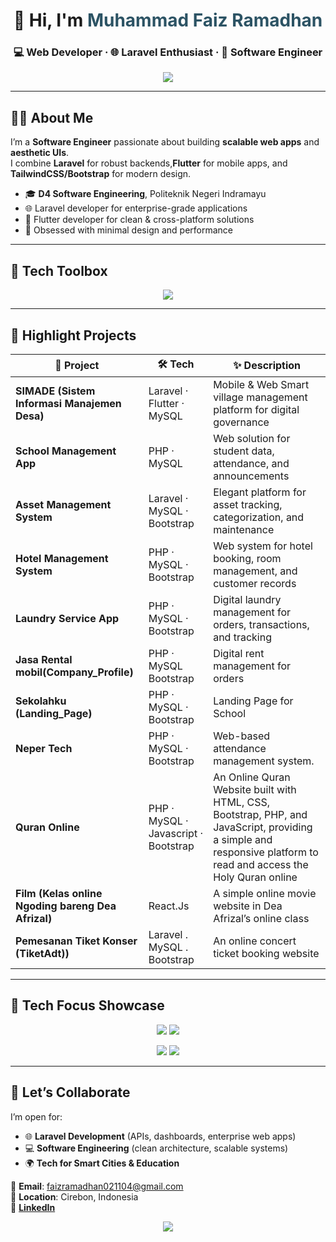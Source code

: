 <!-- GitHub Profile README - FAIZ -->

<h1 align="center">👋 Hi, I'm <span style="color:#2C5364">Muhammad Faiz Ramadhan</span></h1>
<h3 align="center">💻 Web Developer · 🌐 Laravel Enthusiast · 🎨 Software Engineer</h3>

<p align="center">
  <img src="https://readme-typing-svg.herokuapp.com?font=Fira+Code&size=22&pause=1000&center=true&vCenter=true&width=600&lines=Crafting+Elegant+Solutions;Fullstack+Developer+%7C+Laravel+%26+Flutter;React+for+Modern+Web+Apps;Turning+Ideas+into+Impactful+Software" />
</p>

---

## 👨‍💼 About Me  

I’m a **Software Engineer** passionate about building **scalable web apps** and **aesthetic UIs**.  
I combine **Laravel** for robust backends,**Flutter** for mobile apps, and **TailwindCSS/Bootstrap** for modern design.  

- 🎓 **D4 Software Engineering**, Politeknik Negeri Indramayu  
- 🌐 Laravel developer for enterprise-grade applications  
- 📱 Flutter developer for clean & cross-platform solutions  
- 🎨 Obsessed with minimal design and performance  

---

## 🧰 Tech Toolbox  

<p align="center">
  <img src="https://skillicons.dev/icons?i=laravel,php,mysql,bootstrap,tailwind,flutter,dart,firebase,git,github,vscode,figma&theme=dark&perline=7" />
</p>

---

## 🚀 Highlight Projects  

| 🚩 Project | 🛠️ Tech | ✨ Description |
|------------|----------|----------------|
| **SIMADE (Sistem Informasi Manajemen Desa)** | Laravel · Flutter · MySQL | Mobile & Web Smart village management platform for digital governance |
| **School Management App** | PHP · MySQL | Web solution for student data, attendance, and announcements |
| **Asset Management System** | Laravel · MySQL · Bootstrap | Elegant platform for asset tracking, categorization, and maintenance |
| **Hotel Management System** | PHP · MySQL · Bootstrap | Web system for hotel booking, room management, and customer records |
| **Laundry Service App** | PHP · MySQL · Bootstrap | Digital laundry management for orders, transactions, and tracking |
| **Jasa Rental mobil(Company_Profile)** | PHP · MySQL Bootstrap  | Digital rent management for orders |
| **Sekolahku (Landing_Page)** | PHP · MySQL · Bootstrap  | Landing Page for School |
| **Neper Tech** | PHP · MySQL · Bootstrap | Web-based attendance management system. |
| **Quran Online** | PHP · MySQL · Javascript · Bootstrap  | An Online Quran Website built with HTML, CSS, Bootstrap, PHP, and JavaScript, providing a simple and responsive platform to read and access the Holy Quran online |
| **Film (Kelas online Ngoding bareng Dea Afrizal)** | React.Js | A simple online movie website in Dea Afrizal’s online class |
| **Pemesanan Tiket Konser (TiketAdt))** | Laravel . MySQL . Bootstrap | An online concert ticket booking website |



---

## 🎯 Tech Focus Showcase  

<p align="center">
  <img src="https://img.shields.io/badge/Laravel-Elegant%20Backend-FF2D20?style=for-the-badge&logo=laravel&logoColor=white"/>
  <img src="https://img.shields.io/badge/MySQL-Reliable%20Database-005C84?style=for-the-badge&logo=mysql&logoColor=white"/>
</p>

<p align="center">
  <img src="https://img.shields.io/badge/TailwindCSS-Stylish%20UI-38B2AC?style=for-the-badge&logo=tailwind-css&logoColor=white"/>
  <img src="https://img.shields.io/badge/PHP-Powerful%20Logic-777BB4?style=for-the-badge&logo=php&logoColor=white"/>
</p>

---

## 🤝 Let’s Collaborate  

I’m open for:  
- 🌐 **Laravel Development** (APIs, dashboards, enterprise web apps)  
- 💻 **Software Engineering** (clean architecture, scalable systems)  
- 🌍 **Tech for Smart Cities & Education**  

📧 **Email**: faizramadhan021104@gmail.com  
📍 **Location**: Cirebon, Indonesia  
🔗 **[LinkedIn](https://www.linkedin.com/in/muhammad-faiz-ramadhan-215a3625b/)**  



<p align="center">
  <img src="https://capsule-render.vercel.app/api?type=waving&height=120&color=0:0f2027,100:2c5364&section=footer"/>
</p>

